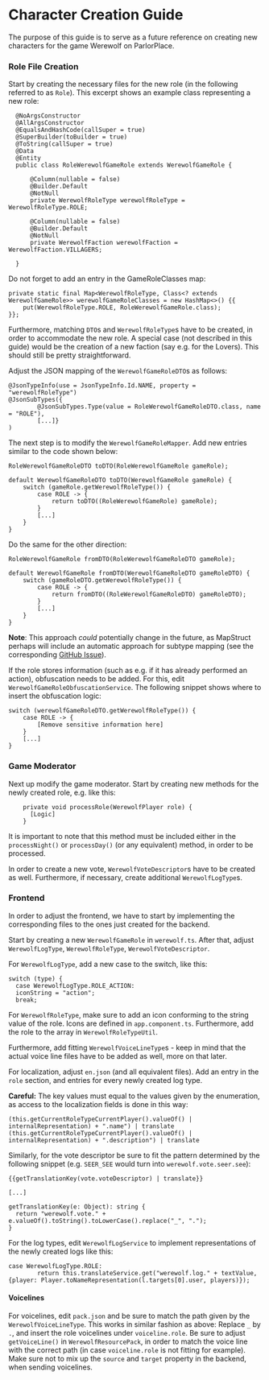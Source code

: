 # Character Creation Guide

The purpose of this guide is to serve as a future reference on creating new characters for the game Werewolf on ParlorPlace.

### Role File Creation

Start by creating the necessary files for the new role (in the following referred to as `Role`).
This excerpt shows an example class representing a new role:

```
  @NoArgsConstructor
  @AllArgsConstructor
  @EqualsAndHashCode(callSuper = true)
  @SuperBuilder(toBuilder = true)
  @ToString(callSuper = true)
  @Data
  @Entity
  public class RoleWerewolfGameRole extends WerewolfGameRole {

      @Column(nullable = false)
      @Builder.Default
      @NotNull
      private WerewolfRoleType werewolfRoleType = WerewolfRoleType.ROLE;

      @Column(nullable = false)
      @Builder.Default
      @NotNull
      private WerewolfFaction werewolfFaction = WerewolfFaction.VILLAGERS;

  }
```

Do not forget to add an entry in the GameRoleClasses map:

```
private static final Map<WerewolfRoleType, Class<? extends WerewolfGameRole>> werewolfGameRoleClasses = new HashMap<>() {{
    put(WerewolfRoleType.ROLE, RoleWerewolfGameRole.class);
}};
```

Furthermore, matching `DTO`s and `WerewolfRoleType`s have to be created, in order to accommodate the new role.
A special case (not described in this guide) would be the creation of a new faction (say e.g. for the Lovers).
This should still be pretty straightforward.

Adjust the JSON mapping of the `WerewolfGameRoleDTO`s as follows:

```
@JsonTypeInfo(use = JsonTypeInfo.Id.NAME, property = "werewolfRoleType")
@JsonSubTypes({
        @JsonSubTypes.Type(value = RoleWerewolfGameRoleDTO.class, name = "ROLE"),
        [...]}
)
```

The next step is to modify the `WerewolfGameRoleMapper`. Add new entries similar to the code shown below:

```
RoleWerewolfGameRoleDTO toDTO(RoleWerewolfGameRole gameRole);

default WerewolfGameRoleDTO toDTO(WerewolfGameRole gameRole) {
    switch (gameRole.getWerewolfRoleType()) {
        case ROLE -> {
            return toDTO((RoleWerewolfGameRole) gameRole);
        }
        [...]
    }
}
```

Do the same for the other direction:

```
RoleWerewolfGameRole fromDTO(RoleWerewolfGameRoleDTO gameRole);

default WerewolfGameRole fromDTO(WerewolfGameRoleDTO gameRoleDTO) {
    switch (gameRoleDTO.getWerewolfRoleType()) {
        case ROLE -> {
            return fromDTO((RoleWerewolfGameRoleDTO) gameRoleDTO);
        }
        [...]
    }
}
```

**Note**: This approach *could* potentially change in the future, as MapStruct perhaps will include an automatic approach for subtype mapping (see the corresponding [GitHub Issue](https://github.com/mapstruct/mapstruct/pull/2512)).

If the role stores information (such as e.g. if it has already performed an action), obfuscation needs to be added. For this, edit `WerewolfGameRoleObfuscationService`. The following snippet shows where to insert the obfuscation logic:

```
switch (werewolfGameRoleDTO.getWerewolfRoleType()) {
    case ROLE -> {
        [Remove sensitive information here]
    }
    [...]
}
```

### Game Moderator

Next up modify the game moderator. Start by creating new methods for the newly created role, e.g. like this:

```
    private void processRole(WerewolfPlayer role) {
      [Logic]
    }
```

It is important to note that this method must be included either in the `processNight()` or `processDay()` (or any equivalent) method, in order to be processed.

In order to create a new vote, `WerewolfVoteDescriptor`s have to be created as well.
Furthermore, if necessary, create additional `WerewolfLogType`s.

### Frontend

In order to adjust the frontend, we have to start by implementing the corresponding files to the ones just created for the backend.

Start by creating a new `WerewolfGameRole` in `werewolf.ts`. After that, adjust `WerewolfLogType`, `WerewolfRoleType`, `WerewolfVoteDescriptor`.

For `WerewolfLogType`, add a new case to the switch, like this:

```
switch (type) {
  case WerewolfLogType.ROLE_ACTION:
  iconString = "action";
  break;
```

For `WerewolfRoleType`, make sure to add an icon conforming to the string value of the role.
Icons are defined in `app.component.ts`.
Furthermore, add the role to the array in `WerewolfRoleTypeUtil`.

Furthermore, add fitting `WerewolfVoiceLineType`s - keep in mind that the actual voice line files have to be added as well, more on that later.

For localization, adjust `en.json` (and all equivalent files).
Add an entry in the `role` section, and entries for every newly created log type.

**Careful:** The key values must equal to the values given by the enumeration, as access to the localization fields is done in this way:

```
(this.getCurrentRoleTypeCurrentPlayer().valueOf() | internalRepresentation) + ".name") | translate
(this.getCurrentRoleTypeCurrentPlayer().valueOf() | internalRepresentation) + ".description") | translate
```

Similarly, for the vote descriptor be sure to fit the pattern determined by the following snippet (e.g. `SEER_SEE` would turn into `werewolf.vote.seer.see`):

```
{{getTranslationKey(vote.voteDescriptor) | translate}}

[...]

getTranslationKey(e: Object): string {
  return "werewolf.vote." + e.valueOf().toString().toLowerCase().replace("_", ".");
}
```

For the log types, edit `WerewolfLogService` to implement representations of the newly created logs like this:

```
case WerewolfLogType.ROLE:
        return this.translateService.get("werewolf.log." + textValue, {player: Player.toNameRepresentation(l.targets[0].user, players)});
```

#### Voicelines

For voicelines, edit `pack.json` and be sure to match the path given by the `WerewolfVoiceLineType`.
This works in similar fashion as above: Replace `_` by `.`, and insert the role voicelines under `voiceline.role`.
Be sure to adjust `getVoiceLine()` in `WerewolfResourcePack`, in order to match the voice line with the correct path (in case `voiceline.role` is not fitting for example).
Make sure not to mix up the `source` and `target` property in the backend, when sending voicelines.
